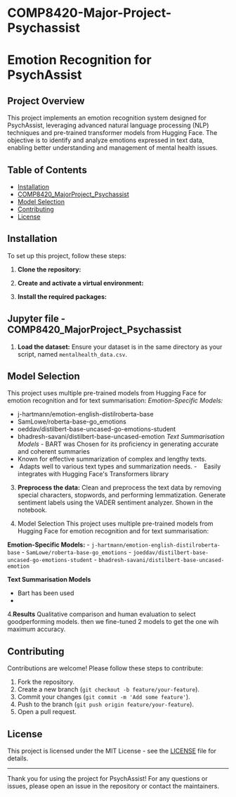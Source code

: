 # COMP8420-Major-Project-Psychassist

# Emotion Recognition for PsychAssist

## Project Overview
This project implements an emotion recognition system designed for PsychAssist, leveraging advanced natural language processing (NLP) techniques and pre-trained transformer models from Hugging Face. The objective is to identify and analyze emotions expressed in text data, enabling better understanding and management of mental health issues.

## Table of Contents
- [Installation](#installation)
- [COMP8420_MajorProject_Psychassist ](#COMP8420_MajorProject_Psychassist )
- [Model Selection](#model-selection)
- [Contributing](#contributing)
- [License](#license)

## Installation
To set up this project, follow these steps:

1. **Clone the repository:**
   

2. **Create and activate a virtual environment:**
   

3. **Install the required packages:**
   

## Jupyter file - COMP8420_MajorProject_Psychassist 
1. **Load the dataset:**
    Ensure your dataset is in the same directory as your script, named `mentalhealth_data.csv`.

## Model Selection 
This project uses multiple pre-trained models from Hugging Face for emotion recognition and for text summarisation: 
*Emotion-Specific Models:* 
- j-hartmann/emotion-english-distilroberta-base
-  SamLowe/roberta-base-go_emotions
-   oeddav/distilbert-base-uncased-go-emotions-student
-  bhadresh-savani/distilbert-base-uncased-emotion *Text Summarisation Models* 
- BART was Chosen for its proficiency in generating accurate and coherent summaries   
-  Known for effective summarization of complex and lengthy texts.
-   Adapts well to various text types and summarization needs.
-    Easily integrates with Hugging Face's Transformers library


3. **Preprocess the data:**
    Clean and preprocess the text data by removing special characters, stopwords, and performing lemmatization. Generate sentiment labels using the VADER sentiment analyzer. Shown in the notebook.

4. Model Selection
   This project uses multiple pre-trained models from Hugging Face for emotion recognition and for text summarisation:

 **Emotion-Specific Models:**
    - `j-hartmann/emotion-english-distilroberta-base`
    - `SamLowe/roberta-base-go_emotions`
    - `joeddav/distilbert-base-uncased-go-emotions-student`
    - `bhadresh-savani/distilbert-base-uncased-emotion`
  
**Text Summarisation Models**
  - Bart has been used
  - 
4.**Results**
    Qualitative comparison and human evaluation to select goodperforming models.
    then we fine-tuned 2 models to get the one wih maximum accuracy.
    


## Contributing
Contributions are welcome! Please follow these steps to contribute:
1. Fork the repository.
2. Create a new branch (`git checkout -b feature/your-feature`).
3. Commit your changes (`git commit -m 'Add some feature'`).
4. Push to the branch (`git push origin feature/your-feature`).
5. Open a pull request.

## License

This project is licensed under the MIT License - see the [LICENSE](LICENSE) file for details.

---

Thank you for using the project for PsychAssist! For any questions or issues, please open an issue in the repository or contact the maintainers.

